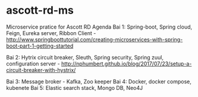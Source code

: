 # ascott-rd-ms
Microservice pratice for Ascott RD
Agenda
Bai 1: Spring-boot, Spring cloud, Feign, Eureka server, Ribbon Client
	- http://www.springboottutorial.com/creating-microservices-with-spring-boot-part-1-getting-started
	
Bai 2: Hytrix circuit breaker, Sleuth, Spring security, Spring zuul, configuration server
	- http://nphumbert.github.io/blog/2017/07/23/setup-a-circuit-breaker-with-hystrix/
	

Bai 3: Message broker - Kafka, Zoo keeper
Bai 4: Docker, docker compose, kubenete
Bai 5: Elastic search stack, Mongo DB, Neo4J
